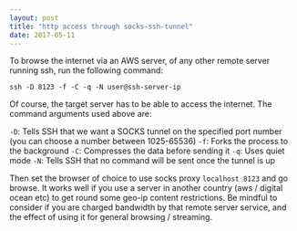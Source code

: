```yaml
---
layout: post
title: "http access through socks-ssh-tunnel"
date: 2017-05-11
---
```

To browse the internet via an AWS server, of any other remote server running ssh, run the following command: 

```
ssh -D 8123 -f -C -q -N user@ssh-server-ip
```
Of course, the target server has to be able to access the internet. The command arguments used above are: 

```-D```: Tells SSH that we want a SOCKS tunnel on the specified port number (you can choose a number between 1025-65536)
```-f```: Forks the process to the background
```-C```: Compresses the data before sending it
```-q```: Uses quiet mode
```-N```: Tells SSH that no command will be sent once the tunnel is up

Then set the browser of choice to use socks proxy ```localhost 8123``` and go browse. It works well if you use a server in another country (aws / digital ocean etc) to get round some geo-ip content restrictions. Be mindful to consider if you are charged bandwidth by that remote server service, and the effect of using it for general browsing / streaming. 

